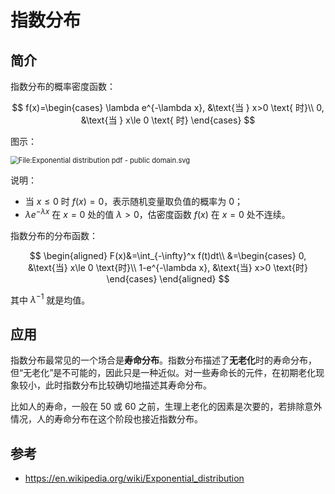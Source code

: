 # 指数分布

## 简介



指数分布的概率密度函数：

$$
f(x)=\begin{cases}
    \lambda e^{-\lambda x}, &\text{当 } x>0 \text{ 时}\\
    0, &\text{当 } x\le 0 \text{ 时}
\end{cases}
$$

图示：

<img src="./images/450px-Exponential_distribution_pdf_-_public_domain.svg.png" alt="File:Exponential distribution pdf - public domain.svg" style="zoom: 80%;" />

说明：

- 当 $x\le 0$ 时 $f(x)=0$，表示随机变量取负值的概率为 0；
- $\lambda e^{-\lambda x}$ 在 $x=0$ 处的值 $\lambda > 0$，估密度函数 $f(x)$ 在 $x=0$ 处不连续。

指数分布的分布函数：

$$
\begin{aligned}
F(x)&=\int_{-\infty}^x f(t)dt\\
    &=\begin{cases}
        0, &\text{当} x\le 0 \text{时}\\
        1-e^{-\lambda x}, &\text{当} x>0 \text{时}
    \end{cases}
\end{aligned}
$$

其中 $\lambda^{-1}$ 就是均值。

## 应用

指数分布最常见的一个场合是**寿命分布**。指数分布描述了**无老化**时的寿命分布，但“无老化”是不可能的，因此只是一种近似。对一些寿命长的元件，在初期老化现象较小，此时指数分布比较确切地描述其寿命分布。

比如人的寿命，一般在 50 或 60 之前，生理上老化的因素是次要的，若排除意外情况，人的寿命分布在这个阶段也接近指数分布。

## 参考

- https://en.wikipedia.org/wiki/Exponential_distribution